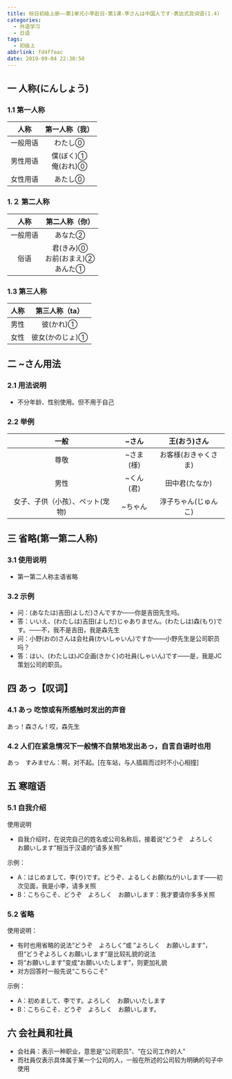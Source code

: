 ```yaml
---
title: 标日初级上册——第1单元小李赴日-第1课-李さんは中国人です-表达式及词语(1.4)
categories:
  - 外语学习
  - 日语
tags:
  - 初级上
abbrlink: fd4ffeac
date: 2019-09-04 22:30:50
---
```



## 一 人称(にんしょう)

### 1.1 第一人称

|   人称   |       第一人称（我）       |
| :------: | :------------------------: |
| 一般用语 |          わたし⓪           |
| 男性用语 | 僕(ぼく)①<br>俺(おれ)⓪<br> |
| 女性用语 |          あたし⓪           |

<!--more-->

### 1.２ 第二人称

|   人称   |              第二人称（你）               |
| :------: | :---------------------------------------: |
| 一般用语 |                  あなた②                  |
|   俗语   | 君(きみ)⓪<br>お前(おまえ)②<br>あんた①<br> |

### 1.3  第三人称

| 人称 | 第三人称（ta）  |
| :--: | :-------------: |
| 男性 |    彼(かれ)①    |
| 女性 | 彼女(かのじょ)① |

## 二 ~さん用法

### 2.1 用法说明
* 不分年龄、性别使用。但不用于自己

### 2.2 举例

|               一般               |   ~さん   |     王(おう)さん     |
| :------------------------------: | :-------: | :------------------: |
|               尊敬               | ~さま(様) | お客様(おきゃくさま) |
|               男性               | ~くん(君) |    田中君(たなか)    |
| 女子、子供（小孩）、ペット(宠物) |  ~ちゃん  | 淳子ちゃん(じゅんこ) |

## 三 省略(第一第二人称)

### 3.1 使用说明

* 第一第二人称主语省略

### 3.2 示例

* 问：(あなたは)吉田(よしだ)さんですか——你是吉田先生吗。　　
* 答：いいえ、(わたしは)吉田(よしだ)じゃありません。(わたしは)森(もり)です。——不，我不是吉田，我是森先生
* 问：小野(おの)さんは会社員(かいしゃいん)ですか——小野先生是公司职员吗？    
* 答：はい、(わたしは)JC企画(きかく)の社員(しゃいん)です——是，我是JC策划公司的职员。

## 四 あっ【叹词】

### 4.1 あっ 吃惊或有所感触时发出的声音

あっ！森さん！哎，森先生

### 4.2 人们在紧急情况下一般情不自禁地发出あっ，自言自语时也用

あっ　すみません：啊，对不起。[在车站，与人插肩而过时不小心相撞]

## 五 寒暄语

### 5.1 自我介绍

使用说明

* 自我介绍时，在说完自己的姓名或公司名称后，接着说“どうぞ　よろしく　お願いします”相当于汉语的“请多关照”

示例：

* A：はじめまして、李(り)です。どうぞ、よるしくお願(ねが)いします——初次见面，我是小李，请多关照    
* B：こちらこそ、どうぞ　よろしく　お願いします：我才要请你多多关照

### 5.2 省略

使用说明：

* 有时也用省略的说法“どうぞ　よろしく”或 ”よろしく　お願いします”，但“どうぞよろしくお願いします”是比较礼貌的说法
* 将“お願いします”变成“お願いいたします”，则更加礼貌
* 对方回答时一般先说“こちらこそ”

示例：

* A：初めまして、李です。よろしく　お願いいたします
* B：こちらこそ、どうぞ　よろしく　お願いします。

## 六 会社員和社員

* 会社員：表示一种职业，意思是“公司职员”、“在公司工作的人”
* 而社員仅表示具体属于某一个公司的人，一般在所述的公司较为明确的句子中使用